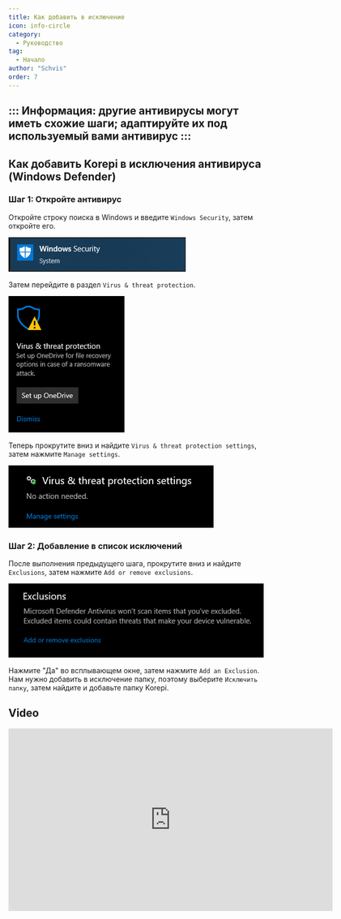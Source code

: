 ```yaml
---
title: Как добавить в исключение
icon: info-circle
category:
  - Руководство
tag:
  - Начало
author: "Schvis"
order: 7
---
```


::: Информация: другие антивирусы могут иметь схожие шаги; адаптируйте их под используемый вами антивирус :::
---
## Как добавить Korepi в исключения антивируса (Windows Defender)

### Шаг 1: Откройте антивирус

Откройте строку поиска в Windows и введите `Windows Security`, затем откройте его.

![](/assets/images/docs/202312/security.png)

Затем перейдите в раздел `Virus & threat protection`.

![](/assets/images/docs/202312/virus1.png)

Теперь прокрутите вниз и найдите `Virus & threat protection settings`, затем нажмите `Manage settings`.

![](/assets/images/docs/202312/virus3.png)

### Шаг 2: Добавление в список исключений

После выполнения предыдущего шага, прокрутите вниз и найдите `Exclusions`, затем нажмите `Add or remove exclusions`.

![](/assets/images/docs/202312/virus4.png)

Нажмите "Да" во всплывающем окне, затем нажмите `Add an Exclusion`. Нам нужно добавить в исключение папку, поэтому выберите `Исключить папку`, затем найдите и добавьте папку Korepi.

## Video

<div class="iframe-container"><iframe width="640" height="360" src="https://www.youtube.com/embed/BonLkFNnO9w" title="How to Exclude a File or Folder from Windows Defender Scan In Windows 10 [Tutorial]" frameborder="0" allow="accelerometer; autoplay; clipboard-write; encrypted-media; gyroscope; picture-in-picture; web-share" allowfullscreen></iframe></div>